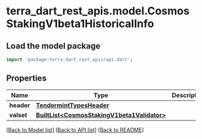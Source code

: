 # terra_dart_rest_apis.model.CosmosStakingV1beta1HistoricalInfo

## Load the model package
```dart
import 'package:terra_dart_rest_apis/api.dart';
```

## Properties
Name | Type | Description | Notes
------------ | ------------- | ------------- | -------------
**header** | [**TendermintTypesHeader**](TendermintTypesHeader.md) |  | [optional] 
**valset** | [**BuiltList&lt;CosmosStakingV1beta1Validator&gt;**](CosmosStakingV1beta1Validator.md) |  | [optional] 

[[Back to Model list]](../README.md#documentation-for-models) [[Back to API list]](../README.md#documentation-for-api-endpoints) [[Back to README]](../README.md)


